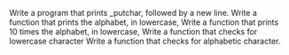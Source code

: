 Write a program that prints _putchar, followed by a new line.
Write a function that prints the alphabet, in lowercase,
Write a function that prints 10 times the alphabet, in lowercase,
Write a function that checks for lowercase character
Write a function that checks for alphabetic character.
